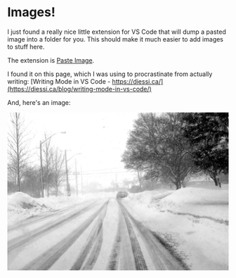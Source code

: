 # Images!

I just found a really nice little extension for VS Code that will dump a pasted image into a folder for you. This should make it much easier to add images to stuff here. 

The extension is [Paste Image](https://marketplace.visualstudio.com/items?itemName=mushan.vscode-paste-image).

I found it on this page, which I was using to procrastinate from actually writing: [Writing Mode in VS Code - https://diessi.ca/](https://diessi.ca/blog/writing-mode-in-vs-code/)

And, here's an image:


![](assets/2020-02-23-21-44-32.png)